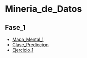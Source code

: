 # Mineria_de_Datos

## Fase_1

* [Mapa_Mental_1](https://github.com/MrHuron/Mineria_de_Datos/blob/master/MapaMental_1_%7B1395501%7D_gpo012.pdf)
* [Clase_Prediccion](https://github.com/aletzLozano/MINERIA-DE-DATOS/blob/master/CLASE/CLASE%20PREDICION.pdf)
* [Ejercicio_1](https://github.com/aletzLozano/MINERIA-DE-DATOS/blob/master/EJERCICIO%201/EJERCICIO%201.ipynb)

